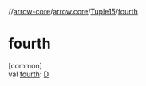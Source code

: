 //[arrow-core](../../../index.md)/[arrow.core](../index.md)/[Tuple15](index.md)/[fourth](fourth.md)

# fourth

[common]\
val [fourth](fourth.md): [D](index.md)
